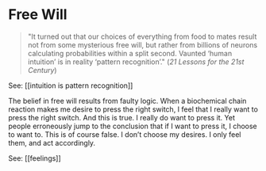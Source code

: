 # Free Will

> "It turned out that our choices of everything from food to mates result not from some mysterious free will, but rather from billions of neurons calculating probabilities within a split second. Vaunted ‘human intuition’ is in reality ‘pattern recognition’."
> (*21 Lessons for the 21st Century*)

See: [[intuition is pattern recognition]]

The belief in free will results from faulty logic. When a biochemical chain reaction makes me desire to press the right switch, I feel that I really want to press the right switch. And this is true. I really do want to press it. Yet people erroneously jump to the conclusion that if I want to press it, I choose to want to. This is of course false. I don’t choose my desires. I only feel them, and act accordingly.

See: [[feelings]]